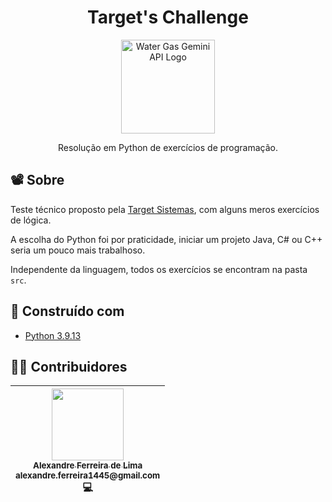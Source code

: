 <h1 align="center">
    Target's Challenge
</h1>

<p align="center">
    <a href="#" target="blank">
        <img
            src="https://encrypted-tbn0.gstatic.com/images?q=tbn:ANd9GcSqvwdy9SnHVdReAg6nt3F0gbU9fdIOygo_fw&s"
            width="150"
            title="Water Gas Gemini API Logo"
            alt="Water Gas Gemini API Logo"
        />
    </a>
</p>

<p align="center">
    Resolução em Python de exercícios de programação.
</p>

## 📽️ Sobre
Teste técnico proposto pela [Target Sistemas][target], com alguns meros exercícios de lógica.

A escolha do Python foi por praticidade, iniciar um projeto Java, C# ou C++ seria um pouco mais trabalhoso.

Independente da linguagem, todos os exercícios se encontram na pasta `src`.

## 🔨 Construído com
- [Python 3.9.13][python]

## 👨‍💻 Contribuidores
| [<div><img width=115 src="https://avatars.githubusercontent.com/u/54884313?v=4"><br><sub>Alexandre Ferreira de Lima</sub><br><sub>alexandre.ferreira1445@gmail.com</sub></div>][arekushi] <div title="Code">💻</div> |
| :---: |

<!-- [Build With] -->
[python]: https://www.python.org/downloads/release/python-390/

<!-- [Some links] -->
[target]: https://targetsistemas.com.br/

<!-- [Constributors] -->
[arekushi]: https://github.com/Arekushi
